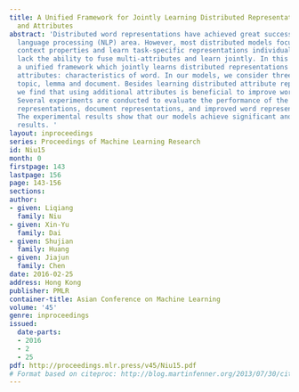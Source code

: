 ```yaml
---
title: A Unified Framework for Jointly Learning Distributed Representations of Word
  and Attributes
abstract: 'Distributed word representations have achieved great success in natural
  language processing (NLP) area. However, most distributed models focus on local
  context properties and learn task-specific representations individually, therefore
  lack the ability to fuse multi-attributes and learn jointly. In this paper, we propose
  a unified framework which jointly learns distributed representations of word and
  attributes: characteristics of word. In our models, we consider three types of attributes:
  topic, lemma and document. Besides learning distributed attribute representations,
  we find that using additional attributes is beneficial to improve word representations.
  Several experiments are conducted to evaluate the performance of the learned topic
  representations, document representations, and improved word representations, respectively.
  The experimental results show that our models achieve significant and competitive
  results. '
layout: inproceedings
series: Proceedings of Machine Learning Research
id: Niu15
month: 0
firstpage: 143
lastpage: 156
page: 143-156
sections: 
author:
- given: Liqiang
  family: Niu
- given: Xin-Yu
  family: Dai
- given: Shujian
  family: Huang
- given: Jiajun
  family: Chen
date: 2016-02-25
address: Hong Kong
publisher: PMLR
container-title: Asian Conference on Machine Learning
volume: '45'
genre: inproceedings
issued:
  date-parts:
  - 2016
  - 2
  - 25
pdf: http://proceedings.mlr.press/v45/Niu15.pdf
# Format based on citeproc: http://blog.martinfenner.org/2013/07/30/citeproc-yaml-for-bibliographies/
---
```

